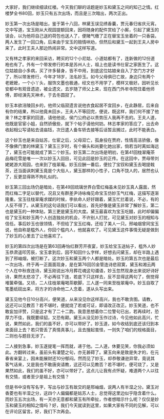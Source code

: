 
大家好，我们继续细读红楼。今天我们聊的话题是妙玉和黛玉之间的知己之情。红楼梦全书80回，妙玉只有五次出场，而且是三次暗出，两次正出。

妙玉第一次出场是暗出，鉴于第十八回，林黛玉误见绣香囊，贾元春归省庆元宵。文中写道，宝玉刚从大观园提额回来，因将随身的配件赏给了小厮，引起了黛玉的误会，以为他将自己送的荷包也送人了，便赌气缴了正在替宝玉坐着的一只香袋。两人发生了一回口角，后来由于宝玉的赔情哄劝，但然后和黛玉一起到王夫人房中来了。此时王夫人那边热闹非常。文中这样写道。

又有林之孝家的来回采访，聘买的12个小尼姑、小道姑都有了，连新做的12份道袍也有了。外有一个带发修行的本是苏州人士，祖上也是读书仕宦之家医生了。这位姑娘自小多病，买了许多替身，皆不中用，到底这位姑娘亲自入了空门方才好了，所以带发修行，今年才18岁，法名妙玉。如今父母俱已亡故，身边只有两个老嬷嬷，一个小丫头，服饰文墨也极通，经文也不用学了，模样又极好。因听见长安都中有观音遗迹，被业遗文，去岁随了师父上来，现在西门外牟寺院住着他师傅，即经演先天神术，于去冬圆寂了。

妙玉本欲涪陵回乡的，他师父临寂遗言说他衣食起居不宜回乡，在此静居，后来自有你的结果，所以他竟未回乡。王夫人不等回完，便说，既这样，我们何不接了他来？林之孝家的回道，请他他说，侯门公府必以贵势压人我再不去的。王夫人道，他既是官宦小姐，自然骄傲些，就下个帖子请他何妨。林志孝家的答应了，出去命收起相公写请帖去请庙钰，次日遣人备车轿去接等后话暂且搁过，此时不能表白。

这个妙玉也是来自姑苏，仕宦之后，父母双亡，孤身投在贾府，性情高洁骄傲，像不像佛门里的林黛玉？黛玉三岁时，有个癞头和尚要化她出家，倘若当时离如海远了，黛玉也可能就成了第二个妙玉。妙玉第二次出场是明初，在第41回栊翠庵茶品梅花雪是唯一一次以妙玉入回目，可见此回是妙玉的正传。在这回中，贾母带刘姥姥游大观园，也来到了栊翠庵。妙玉应酬一番后，便拉了宝钗和黛玉去喝提戟茶，还当面讽刺黛玉竟是个大俗人，黛玉那样的小性子，口角不饶人的，居然也认了，反更显得熟不拘礼似的。

妙玉第三回出场仍是暗处，在第49回琉璃世界白雪红梅虽未见妙玉真人露面，然而红梅二字足以替代，况且又有群差尹诗咏梅见命宝玉仿妙玉气红梅，这描写逐渐隆重。宝玉往栊翠庵求媒的时候，李纨命人好好跟着，黛玉忙拦着说，不必，有的人反不得了。从黛玉的这句话我们可以看出，首先好像是黛玉非常了解妙玉，第二也是黛玉的一种体贴，第三更是黛玉的大度。黛玉最喜欢为宝玉吃醋，此时却偏偏给了宝玉和妙玉两个人创造独处的机会，不许别人打扰，可见黛玉对妙玉的相知与信任。事后妙玉也很领情，不但给了宝玉红梅，还给了美人一只。邢岫烟曾同宝玉说，他自称是槛外人，你回个槛内人，他就喜欢了。可见黛玉这件事情无疑是做到了妙玉的心里去了让他喜欢了。

妙玉的第四次出场是在第63回寿怡红群芳开夜宴，妙玉给宝玉送帖子，槛外人妙玉恭肃遥叩芳辰，宝玉拿到后，因不知回什么字样，好想去问黛玉，却在半路上遇到了邢岫烟，被打断了。这次妙玉和黛玉两个人都是暗处。妙玉的第五次也是最后一次出场，终于再一正面面现身，是在第76回凹金管连诗悲寂寞，黛玉和湘云两个人在中秋夜连诗，黛玉刚说出冷月葬花魂这句谶语，妙玉忽然现身出来说好诗好诗，果然太悲凉了，不必再往下连，若底下只这样去，反不显得这两句了，倒觉得堆箧牵强。又顷，二人往栊翠庵喝茶歇脚，三人遂一同来至栊翠庵中。妙玉自取了笔墨纸砚出来，将方才的诗命他二人念着，遂从头写出来。

黛玉见他今日10分高兴，便笑道，从来没见你这样高兴，我也不敢贪图。请教，这还可以见教否？若不堪时，便就烧了若或可证，即请改正改正。妙玉笑道，也不敢妄加评赞，只是这才有了二十二韵。我意思想着你二位警句已出，若再续时，恐厚力不佳，我既要续貂，又恐有颠。黛玉从没见妙玉作过诗，今见他如此高兴，忙说，果然如此，我们的虽不好，亦可以带好了。妙玉道，如今收结到底还该归到本来面目上去？若只管丢了真情真事儿，且去搜起茧怪，一则失了咱们的规格面目，二则也与题目无涉了。

二人接到急事，妙玉遂提笔一挥而就，递于他。二人道，休要见笑，你我必须如此。方翻转过来，虽前头有凄楚之句，亦无甚碍了。黛玉向来是致是失才的，在元春省亲宴上，因未能展财还10分郁闷。然而见了妙玉，却恭敬谦逊异常，竟说其客气话来，又是我也不敢唐突请教，这还可以见教否？若不堪时，便可烧了，又是果然如此，我们的虽不好，亦可以带好了。这点儿让我有点怀疑，难道两个人以往有交情，或者至少是祖上有交情？

但是书中没有写名字，写出与妙玉有故交的是邢岫烟，说两人有半湿之分。黛玉对香菱也有半湿之分，这四个人偏偏都是姑苏人士，总觉得这里边似乎隐含着什么。而妙玉五次出场，有一天亦无意都和黛玉有所牵扯，作者想暗示什么呢？仅仅是妙玉和黛玉的相知之情吗？好，我们今天就读到这里，如果大家有不同的见解，可以在评论区留言。好，我们下次再会。



